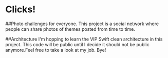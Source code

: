 # Clicks!

##Photo challenges for everyone.
This project is a social network where people can share photos of themes posted from time to time.

##Architecture
I'm hopping to learn the VIP Swift clean architecture in this project. This code will be public until I decide it should not be public anymore.Feel free to take a look at my job. Bye!
